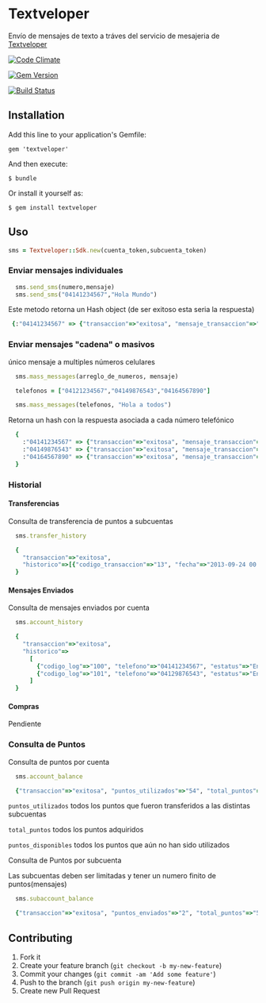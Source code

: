 # Textveloper

Envío de mensajes de texto a tráves del servicio de mesajeria de [Textveloper](http://textveloper.com)

[![Code Climate](https://codeclimate.com/repos/523697cdc7f3a37543001042/badges/d8939168e4bd8e639d39/gpa.png)](https://codeclimate.com/repos/523697cdc7f3a37543001042/feed)

[![Gem Version](https://badge.fury.io/rb/textveloper.png)](http://badge.fury.io/rb/textveloper)

[![Build Status](https://travis-ci.org/GusGA/Textveloper.png?branch=master)](https://travis-ci.org/GusGA/Textveloper)

## Installation

Add this line to your application's Gemfile:

    gem 'textveloper'

And then execute:

    $ bundle

Or install it yourself as:

    $ gem install textveloper

## Uso

```ruby
sms = Textveloper::Sdk.new(cuenta_token,subcuenta_token)
```

### Enviar mensajes individuales

```ruby
  sms.send_sms(numero,mensaje)
  sms.send_sms("04141234567","Hola Mundo")
```

Este metodo retorna un Hash object (de ser exitoso esta seria la respuesta)
 
```ruby
 {:"04141234567" => {"transaccion"=>"exitosa", "mensaje_transaccion"=>"MENSAJE_ENVIADO"}}
```

### Enviar mensajes "cadena" o masivos
  único mensaje a multiples números celulares

```ruby
  sms.mass_messages(arreglo_de_numeros, mensaje)
```

```ruby
  telefonos = ["04121234567","04149876543","04164567890"]

  sms.mass_messages(telefonos, "Hola a todos") 
```

Retorna un hash con la respuesta asociada a cada número telefónico


```ruby
  {
    :"04141234567" => {"transaccion"=>"exitosa", "mensaje_transaccion"=>"MENSAJE_ENVIADO"},
    :"04149876543" => {"transaccion"=>"exitosa", "mensaje_transaccion"=>"MENSAJE_ENVIADO"},
    :"04164567890" => {"transaccion"=>"exitosa", "mensaje_transaccion"=>"MENSAJE_ENVIADO"}
  }
```

### Historial 

#### Transferencias
  Consulta de transferencia de puntos a subcuentas

  ```ruby
    sms.transfer_history
  ```

  ```ruby
    {
      "transaccion"=>"exitosa", 
      "historico"=>[{"codigo_transaccion"=>"13", "fecha"=>"2013-09-24 00:29:13", "cantidad"=>"50"}]
    }
  ```
#### Mensajes Enviados
  
  Consulta de mensajes enviados por cuenta

  ```ruby
    sms.account_history
  ```  
  
  ```ruby
    { 
      "transaccion"=>"exitosa", 
      "historico"=>
        [
          {"codigo_log"=>"100", "telefono"=>"04141234567", "estatus"=>"Enviado", "mensaje"=>"Hola Mundo", "fecha"=>"2013-09-23 23:20:07"}, 
          {"codigo_log"=>"101", "telefono"=>"04129876543", "estatus"=>"Enviado", "mensaje"=>"Hola Marte", "fecha"=>"2013-09-23 23:24:43"}
        ]
    }
  ```

#### Compras
  Pendiente

### Consulta de Puntos
  
  Consulta de puntos por cuenta

  ```ruby
    sms.account_balance
  ```
  
  ```ruby
    {"transaccion"=>"exitosa", "puntos_utilizados"=>"54", "total_puntos"=>"100", "puntos_disponibles"=>"46"}
  ```

  `puntos_utilizados` todos los puntos que fueron transferidos a las distintas subcuentas
  
  `total_puntos` todos los puntos adquiridos
  
  `puntos_disponibles` todos los puntos que aún no han sido utilizados 

  Consulta de Puntos por subcuenta
  
  Las subcuentas deben ser limitadas y tener un numero finito de puntos(mensajes)


  ```ruby
    sms.subaccount_balance 
  ```

  ```ruby
    {"transaccion"=>"exitosa", "puntos_enviados"=>"2", "total_puntos"=>"50", "puntos_disponibles"=>"48"}
  ```




## Contributing

1. Fork it
2. Create your feature branch (`git checkout -b my-new-feature`)
3. Commit your changes (`git commit -am 'Add some feature'`)
4. Push to the branch (`git push origin my-new-feature`)
5. Create new Pull Request
